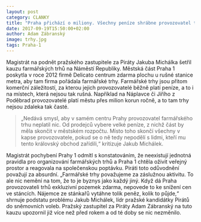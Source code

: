 ```yaml
---
layout: post
category: CLANKY
title: "Praha přichází o miliony. Všechny peníze shrábne provozovatel trhů"
date: 2017-09-19T15:50:00+02:00
author: Adam Zábranský
image: trhy.jpg
tags: Praha-1
---
```


Magistrát na podnět pražského zastupitele za Piráty Jakuba Michálka šetřil kauzu farmářských trhů na Náměstí Republiky. Městská část Praha 1 poskytla v roce 2012 firmě Delicato centrum zdarma plochu u rušné stanice metra, aby tam firma pořádala farmářské trhy. Farmářské trhy jsou přitom komerční záležitostí, za kterou jejich provozovatelé běžně platí peníze, a to i na místech, která nejsou tak rušná. Například na Náplavce či Jiřího z Poděbrad provozovatelé platí městu přes milion korun ročně, a to tam trhy nejsou zdaleka tak časté. 

> „Nedává smysl, aby v samém centru Prahy provozovatel farmářského trhu neplatil nic. Od prodejců vybere velké peníze, z nichž část by měla skončit v městském rozpočtu. Místo toho skončí všechny v kapse provozovatele, pokud se o ně tedy nepodělí s lidmi, kteří mu tento královský obchod zařídili,“ kritizuje Jakub Michálek. 

Magistrát pochybení Prahy 1 odmítl s konstatováním, že neexistují jednotná pravidla pro organizování farmářských trhů a Praha 1 chtěla oživit veřejný prostor a reagovala na společenskou poptávku. Piráti toto odůvodnění považují za absurdní. „Farmářské trhy považujeme za záslužnou aktivitu. To ale nic nemění na tom, že to je byznys jako každý jiný. Když dá Praha provozovateli trhů exkluzivní pozemek zdarma, nepovede to ke snížení cen ve stáncích. Nájemce ze stánkařů vytáhne tolik peněz, kolik to půjde,“ shrnuje podstatu problému Jakub Michálek, lídr pražské kandidátky Pirátů do sněmovních voleb. Pražský zastupitel za Piráty Adam Zábranský na tuto kauzu upozornil již více než před rokem a od té doby se nic nezměnilo.
